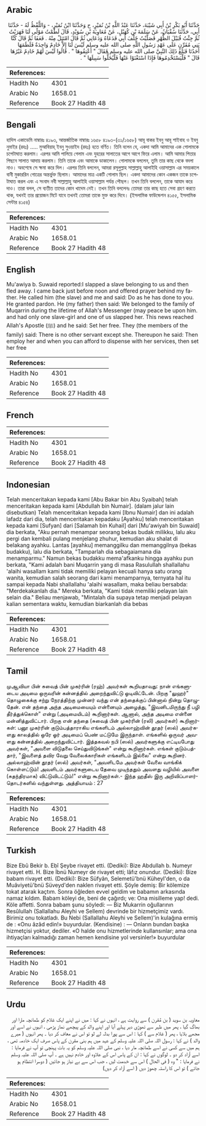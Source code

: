 ## Arabic


<div dir="rtl" lang="ar" style={{fontSize:'larger',backgroundColor:'#f8f9fa',padding:20}}>
حَدَّثَنَا أَبُو بَكْرِ بْنُ أَبِي شَيْبَةَ، حَدَّثَنَا عَبْدُ اللَّهِ بْنُ نُمَيْرٍ، ح وَحَدَّثَنَا ابْنُ نُمَيْرٍ، - وَاللَّفْظُ لَهُ - حَدَّثَنَا أَبِي، حَدَّثَنَا سُفْيَانُ، عَنْ سَلَمَةَ بْنِ كُهَيْلٍ، عَنْ مُعَاوِيَةَ بْنِ سُوَيْدٍ، قَالَ لَطَمْتُ مَوْلًى لَنَا فَهَرَبْتُ ثُمَّ جِئْتُ قُبَيْلَ الظُّهْرِ فَصَلَّيْتُ خَلْفَ أَبِي فَدَعَاهُ وَدَعَانِي ثُمَّ قَالَ امْتَثِلْ مِنْهُ ‏.‏ فَعَفَا ثُمَّ قَالَ كُنَّا بَنِي مُقَرِّنٍ عَلَى عَهْدِ رَسُولِ اللَّهِ صلى الله عليه وسلم لَيْسَ لَنَا إِلاَّ خَادِمٌ وَاحِدَةٌ فَلَطَمَهَا أَحَدُنَا فَبَلَغَ ذَلِكَ النَّبِيَّ صلى الله عليه وسلم فَقَالَ ‏"‏ أَعْتِقُوهَا ‏"‏ ‏.‏ قَالُوا لَيْسَ لَهُمْ خَادِمٌ غَيْرُهَا قَالَ ‏"‏ فَلْيَسْتَخْدِمُوهَا فَإِذَا اسْتَغْنَوْا عَنْهَا فَلْيُخَلُّوا سَبِيلَهَا ‏"‏ ‏.‏
</div>
<div style={{backgroundColor:'#f8f9fa',padding:20, marginBottom: 10}}><table> <thead> <tr> <th>References:</th> <th></th> </tr> </thead> <tbody><tr><td>Hadith No</td><td>4301</td></tr><tr><td>Arabic No</td><td>1658.01</td></tr><tr><td>Reference</td><td>Book 27 Hadith 48</td></tr></tbody></table></div>

## Bengali


<div dir="ltr" lang="bn" style={{fontSize:'larger',backgroundColor:'#f8f9fa',padding:20}}>
হাদিস একাডেমি নাম্বারঃ ৪১৯৩, আন্তর্জাতিক নাম্বারঃ ১৬৫৮ ৪১৯৩-(৩১/১৬৫৮) আবূ বাকর ইবনু আবূ শাইবাহ ও ইবনু নুমাইর (রহঃ) ..... মুআবিয়াহ্ ইবনু সুওয়াইদ (রহঃ) হতে বর্ণিত। তিনি বলেন যে, একদা আমি আমাদের এক গোলামকে চপেটাঘাত করলাম। এরপর আমি পালিয়ে গেলাম এবং যুহরের সালাতের আগে আগে ফিরে এলাম। আমি আমার পিতার পিছনে সালাত আদায় করলাম। তিনি তাকে এবং আমাকে ডাকালেন। গোলামকে বললেন, তুমি তার কাছ থেকে বদলা নাও। অবশেষে সে ক্ষমা করে দিল। এরপর তিনি বললেন, আমরা রসূলুল্লাহ সাল্লাল্লাহু আলাইহি ওয়াসাল্লাম এর সময়কালে বানী মুকাররিন গোত্রের অন্তর্ভুক্ত ছিলাম। আমাদের মাত্র একটি গোলাম ছিল। একদা আমাদের কোন একজন তাকে চপেটাঘাত করল এবং এ সংবাদ নবী সাল্লাল্লাহু আলাইহি ওয়াসাল্লাম পর্যন্ত পৌছল। তখন তিনি বললেন, তাকে আযাদ করে দাও। তারা বলল, সে ব্যতীত তাদের কোন খাদেম নেই। তখন তিনি বললেনঃ তোমরা তার কাছ হতে সেবা গ্রহণ করতে থাক, যখনই তার প্রয়োজন মিটে যাবে তখনই তোমরা তাকে মুক্ত করে দিবে। (ইসলামিক ফাউন্ডেশন ৪১৫৫, ইসলামিক সেন্টার ৪১৫৪)
</div>
<div style={{backgroundColor:'#f8f9fa',padding:20, marginBottom: 10}}><table> <thead> <tr> <th>References:</th> <th></th> </tr> </thead> <tbody><tr><td>Hadith No</td><td>4301</td></tr><tr><td>Arabic No</td><td>1658.01</td></tr><tr><td>Reference</td><td>Book 27 Hadith 48</td></tr></tbody></table></div>

## English


<div dir="ltr" lang="en" style={{fontSize:'larger',backgroundColor:'#f8f9fa',padding:20}}>
Mu'awiya b. Suwaid reported:I slapped a slave belonging to us and then fled away. I came back just before noon and offered prayer behind my father. He called him (the slave) and me and said: Do as he has done to you. He granted pardon. He (my father) then said: We belonged to the family of Muqarrin during the lifetime of Allah's Messenger (may peace be upon him. and had only one slave-girl and one of us slapped her. This news reached Allah's Apostle (ﷺ) and he said: Set her free. They (the members of the family) said: There is no other servant except she. Thereupon he said: Then employ her and when you can afford to dispense with her services, then set her free
</div>
<div style={{backgroundColor:'#f8f9fa',padding:20, marginBottom: 10}}><table> <thead> <tr> <th>References:</th> <th></th> </tr> </thead> <tbody><tr><td>Hadith No</td><td>4301</td></tr><tr><td>Arabic No</td><td>1658.01</td></tr><tr><td>Reference</td><td>Book 27 Hadith 48</td></tr></tbody></table></div>

## French


<div dir="ltr" lang="fr" style={{fontSize:'larger',backgroundColor:'#f8f9fa',padding:20}}>

</div>
<div style={{backgroundColor:'#f8f9fa',padding:20, marginBottom: 10}}><table> <thead> <tr> <th>References:</th> <th></th> </tr> </thead> <tbody><tr><td>Hadith No</td><td>4301</td></tr><tr><td>Arabic No</td><td>1658.01</td></tr><tr><td>Reference</td><td>Book 27 Hadith 48</td></tr></tbody></table></div>

## Indonesian


<div dir="ltr" lang="id" style={{fontSize:'larger',backgroundColor:'#f8f9fa',padding:20}}>
Telah menceritakan kepada kami [Abu Bakar bin Abu Syaibah] telah menceritakan kepada kami [Abdullah bin Numair]. (dalam jalur lain disebutkan) Telah menceritakan kepada kami [Ibnu Numair] dan ini adalah lafadz dari dia, telah menceritakan kepadaku [Ayahku] telah menceritakan kepada kami [Sufyan] dari [Salamah bin Kuhail] dari [Mu'awiyah bin Suwaid] dia berkata, "Aku pernah menampar seorang bekas budak milikku, lalu aku pergi dan kembali pulang menjelang zhuhur, kemudian aku shalat di belakang ayahku. Lantas [ayahku] memanggilku dan memanggilnya (bekas budakku), lalu dia berkata, "Tamparlah dia sebagaiamana dia menamparmu." Namun bekas budakku mema'afkanku hingga ayahku pun berkata, "Kami adalah bani Muqarrin yang di masa Rasulullah shallallahu 'alaihi wasallam kami tidak memiliki pelayan kecuali hanya satu orang wanita, kemudian salah seorang dari kami menamparnya, ternyata hal itu sampai kepada Nabi shallallahu 'alaihi wasallam, maka beliau bersabda: "Merdekakanlah dia." Mereka berkata, "Kami tidak memiliki pelayan lain selain dia." Beliau menjawab, "Mintalah dia supaya tetap menjadi pelayan kalian sementara waktu, kemudian biarkanlah dia bebas
</div>
<div style={{backgroundColor:'#f8f9fa',padding:20, marginBottom: 10}}><table> <thead> <tr> <th>References:</th> <th></th> </tr> </thead> <tbody><tr><td>Hadith No</td><td>4301</td></tr><tr><td>Arabic No</td><td>1658.01</td></tr><tr><td>Reference</td><td>Book 27 Hadith 48</td></tr></tbody></table></div>

## Tamil


<div dir="ltr" lang="ta" style={{fontSize:'larger',backgroundColor:'#f8f9fa',padding:20}}>
முஆவியா பின் சுவைத் பின் முகர்ரின் (ரஹ்) அவர்கள் கூறியதாவது: நான் எங்களுடைய அடிமை ஒருவரின் கன்னத்தில் அறைந்துவிட்டு ஓடிவிட்டேன். பிறகு "லுஹர்" தொழுகைக்கு சற்று நேரத்திற்கு முன்னர் வந்து என் தந்தைக்குப் பின்னால் நின்று தொழுதேன். என் தந்தை அந்த அடிமையையும் என்னையும் அழைத்து, "இவனிடமிருந்து நீ பழி தீர்த்துக்கொள்" என்று (அடிமையிடம்) கூறினார்கள். ஆனால், அந்த அடிமை என்னை மன்னித்துவிட்டார். பிறகு என் தந்தை (சுவைத் பின் முகர்ரின் (ரலி) அவர்கள்) கூறினார்கள்: பனூ முகர்ரின் குடும்பத்தாராகிய எங்களிடம் அல்லாஹ்வின் தூதர் (ஸல்) அவர்களது காலத்தில் ஒரே ஓர் அடிமைப் பெண் மட்டுமே இருந்தாள். எங்களில் ஒருவர் அவளது கன்னத்தில் அறைந்துவிட்டார். இத்தகவல் நபி (ஸல்) அவர்களுக்கு எட்டியபோது அவர்கள், "அவளை விடுதலை செய்துவிடுங்கள்" என்று கூறினார்கள். எங்கள் குடும்பத்தார், "இவளைத் தவிர வேறு வேலைக்காரிகள் எங்களிடம் இல்லை" என்று கூறினர். அல்லாஹ்வின் தூதர் (ஸல்) அவர்கள், "அவளிடமே அவர்கள் வேலை வாங்கிக் கொள்ளட்டும்! அவளிடம் அவர்களுடைய தேவை முடிந்ததும் அவளது வழியில் அவளை (சுதந்திரமாக) விட்டுவிடட்டும்!" என்று கூறினார்கள்.- இந்த ஹதீஸ் இரு அறிவிப்பாளர்தொடர்களில் வந்துள்ளது. அத்தியாயம் : 27
</div>
<div style={{backgroundColor:'#f8f9fa',padding:20, marginBottom: 10}}><table> <thead> <tr> <th>References:</th> <th></th> </tr> </thead> <tbody><tr><td>Hadith No</td><td>4301</td></tr><tr><td>Arabic No</td><td>1658.01</td></tr><tr><td>Reference</td><td>Book 27 Hadith 48</td></tr></tbody></table></div>

## Turkish


<div dir="ltr" lang="tr" style={{fontSize:'larger',backgroundColor:'#f8f9fa',padding:20}}>
Bize Ebû Bekir b. Ebî Şeybe rivayet etti. (Dediki): Bize Abdullah b. Numeyr rivayet etti. H. Bize İbnü Numeyr de rivayet etti; lâfız onundur. (Dediki): Bize babam rivayet etti. (Dediki): Bize Süfyân, Selemetü'bnü Küheyl'den, o da Muâviyetü'bnü Süveyd'den naklen rivayet etti. Şöyle demiş: Bir kölemize tokat atarak kaçtım. Sonra öğleden evvel geldim ve babamın arkasında namaz kıldım. Babam köleyi de, beni de çağırdı; ve: Ona misilleme yap! dedi. Köle affetti. Sonra babam şunu söyledi: — Biz Mukarrin oğullarının Resûlullah (Sallallahu Aleyhi ve Sellem) devrinde bir hizmetçimiz vardı. Birimiz onu tokatladı. Bu Nebi (Sallallahu Aleyhi ve Sellem)'in kulağına ermiş de : «Onu âzâd edin!» buyurdular. (Kendisine) : — Onların bundan başka hizmetçisi yoktur, dediler. «O halde onu hizmetlerinde kullansınlar; ama ona ihtiyaçları kalmadığı zaman hemen kendisine yol versinler!» buyurdular
</div>
<div style={{backgroundColor:'#f8f9fa',padding:20, marginBottom: 10}}><table> <thead> <tr> <th>References:</th> <th></th> </tr> </thead> <tbody><tr><td>Hadith No</td><td>4301</td></tr><tr><td>Arabic No</td><td>1658.01</td></tr><tr><td>Reference</td><td>Book 27 Hadith 48</td></tr></tbody></table></div>

## Urdu


<div dir="rtl" lang="ur" style={{fontSize:'larger',backgroundColor:'#f8f9fa',padding:20}}>
معاویہ بن سوید ( بن مُقرن ) سے روایت ہے ، انہوں نے کہا : میں نے اپنے ایک غلام کو طمانچہ مارا اور بھاگ گیا ، پھر میں ظہر سے تھوڑی دیر پہلے آیا اور اپنے والد کے پیچھے نماز پڑھی ، انہوں نے اسے اور مجھے بلایا ، پھر ( غلام سے ) کہا : اس سے پورا بدلہ لے لو تو اس نے معاف کر دیا ۔ پھر انہوں ( میرے والد ) نے کہا : رسول اللہ صلی اللہ علیہ وسلم کے عہد میں ہم بنی مقرن کے پاس صرف ایک خادمہ تھی ، ہم میں سے کسی نے اسے طمانچہ مار دیا ، نبی صلی اللہ علیہ وسلم کو یہ بات پہنچی تو آپ نے فرمایا : اسے آزاد کر دو ۔ لوگوں نے کہا : ان کے پاس اس کے علاوہ اور خادم نہیں ہے ۔ آپ صلی اللہ علیہ وسلم نے فرمایا : " وہ ( فی الحال ) اس سے خدمت لیں ، جب اس سے بے نیاز ہو جائیں ( دوسرا انتظام ہو جائے ) تو اس کا راستہ چھوڑ دیں ( اسے آزاد کر دیں)
</div>
<div style={{backgroundColor:'#f8f9fa',padding:20, marginBottom: 10}}><table> <thead> <tr> <th>References:</th> <th></th> </tr> </thead> <tbody><tr><td>Hadith No</td><td>4301</td></tr><tr><td>Arabic No</td><td>1658.01</td></tr><tr><td>Reference</td><td>Book 27 Hadith 48</td></tr></tbody></table></div>